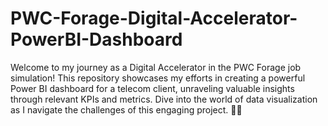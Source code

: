 # PWC-Forage-Digital-Accelerator-PowerBI-Dashboard
Welcome to my journey as a Digital Accelerator in the PWC Forage job simulation! This repository showcases my efforts in creating a powerful Power BI dashboard for a telecom client, unraveling valuable insights through relevant KPIs and metrics. Dive into the world of data visualization as I navigate the challenges of this engaging project. 🚀✨
